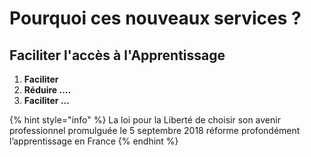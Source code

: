 # Pourquoi ces nouveaux services ?



## Faciliter l'accès à l'Apprentissage

1. **Faciliter** 
2. **Réduire ....**
3. **Faciliter ...**

{% hint style="info" %}
La loi pour la Liberté de choisir son avenir professionnel promulguée le  5 septembre 2018  réforme profondément  l’apprentissage en France 
{% endhint %}

